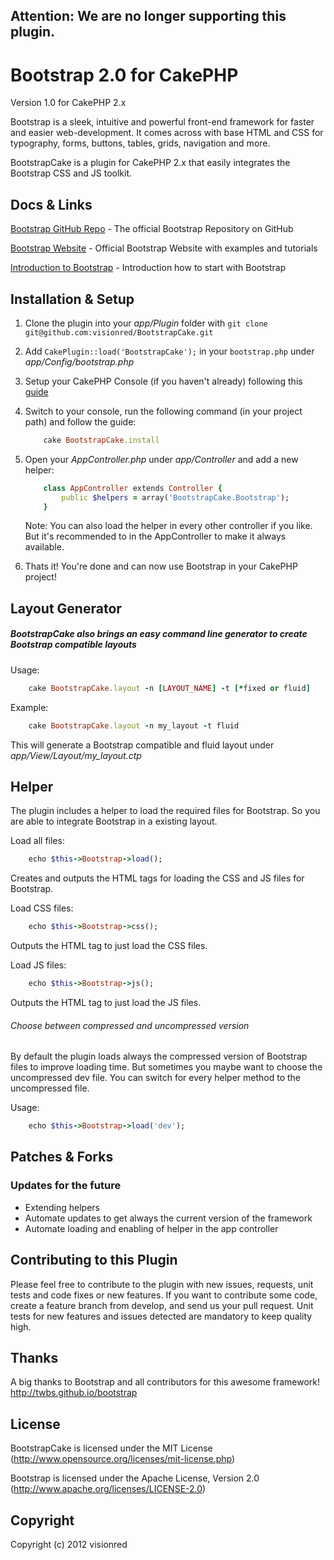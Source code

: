 ## Attention: We are no longer supporting this plugin.

# Bootstrap 2.0 for CakePHP

Version 1.0 for CakePHP 2.x 

Bootstrap is a sleek, intuitive and powerful front-end framework for faster and easier web-development. 
It comes across with base HTML and CSS for typography, forms, buttons, tables, grids, navigation and more.

BootstrapCake is a plugin for CakePHP 2.x that easily integrates the Bootstrap CSS and JS toolkit. 

## Docs & Links 

[Bootstrap GitHub Repo](https://github.com/twbs/bootstrap "Bootstrap GitHub") - The official Bootstrap Repository on GitHub 

[Bootstrap Website](http://twbs.github.io/bootstrap/2.3.2/ "Bootstrap Website") - Official Bootstrap Website with examples and tutorials 

[Introduction to Bootstrap](http://twbs.github.io/bootstrap/2.3.2/getting-started.html "Introduction to Bootstrap") - Introduction how to start with Bootstrap 

## Installation & Setup

1. Clone the plugin into your _app/Plugin_ folder with `git clone git@github.com:visionred/BootstrapCake.git`

2. Add `CakePlugin::load('BootstrapCake');` in your `bootstrap.php` under _app/Config/bootstrap.php_

3. Setup your CakePHP Console (if you haven't already) following this [guide](http://book.cakephp.org/2.0/en/console-and-shells.html) 

4. Switch to your console, run the following command (in your project path) and follow the guide:

	```ruby
		cake BootstrapCake.install 
	```  

5. Open your _AppController.php_ under _app/Controller_ and add a new helper:

	```ruby
		class AppController extends Controller {
			public $helpers = array('BootstrapCake.Bootstrap'); 
		}
	```

	Note: You can also load the helper in every other controller if you like. But it's recommended to in the AppController to make it always available. 

6. Thats it! You're done and can now use Bootstrap in your CakePHP project! 

## Layout Generator 

##### BootstrapCake also brings an easy command line generator to create Bootstrap compatible layouts

Usage:

```ruby
	cake BootstrapCake.layout -n [LAYOUT_NAME] -t [*fixed or fluid]	
```

Example:

```ruby
	cake BootstrapCake.layout -n my_layout -t fluid 
```

This will generate a Bootstrap compatible and fluid layout under _app/View/Layout/my_layout.ctp_

## Helper

The plugin includes a helper to load the required files for Bootstrap. 
So you are able to integrate Bootstrap in a existing layout.  

Load all files: 

```ruby
	echo $this->Bootstrap->load();
```

Creates and outputs the HTML tags for loading the CSS and JS files for Bootstrap.

Load CSS files:

```ruby
	echo $this->Bootstrap->css();
```

Outputs the HTML tag to just load the CSS files. 

Load JS files:

```ruby
	echo $this->Bootstrap->js(); 
```

Outputs the HTML tag to just load the JS files. 

###### Choose between compressed and uncompressed version

By default the plugin loads always the compressed version of Bootstrap files to improve loading time. 
But sometimes you maybe want to choose the uncompressed dev file. You can switch for every helper method to the uncompressed file.

Usage:

```ruby
	echo $this->Bootstrap->load('dev');
```

## Patches & Forks

### Updates for the future 

<ul>
	<li>Extending helpers</li>
	<li>Automate updates to get always the current version of the framework</li>
	<li>Automate loading and enabling of helper in the app controller</li>
</ul> 

## Contributing to this Plugin 

Please feel free to contribute to the plugin with new issues, requests, unit tests and code fixes or new features. If you want to contribute some code, create a feature branch from develop, and send us your pull request. Unit tests for new features and issues detected are mandatory to keep quality high. 

## Thanks

A big thanks to Bootstrap and all contributors for this awesome framework! http://twbs.github.io/bootstrap

## License 
 
BootstrapCake is licensed under the MIT License (http://www.opensource.org/licenses/mit-license.php)

Bootstrap is licensed under the Apache License, Version 2.0 (http://www.apache.org/licenses/LICENSE-2.0)

## Copyright 

Copyright (c) 2012 visionred


